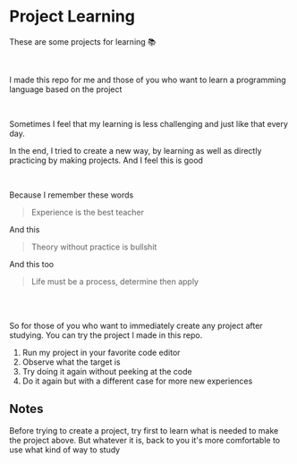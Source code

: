 # Project Learning
<p>These are some projects for learning 📚</p>

<br>

<p>I made this repo for me and those of you who want to learn a programming language based on the project</p>
<br>

<p>Sometimes I feel that my learning is less challenging and just like that every day.</p>
<p>In the end, I tried to create a new way, by learning as well as directly practicing by making projects. And I feel this is good</p>
<br>
<p>Because I remember these words</p>

> Experience is the best teacher

And this

> Theory without practice is bullshit

And this too

> Life must be a process, determine then apply

<br>
<br>

So for those of you who want to immediately create any project after studying. You can try the project I made in this repo.

1. Run my project in your favorite code editor
2. Observe what the target is
3. Try doing it again without peeking at the code
4. Do it again but with a different case for more new experiences

## Notes
Before trying to create a project, try first to learn what is needed to make the project above. 
But whatever it is, back to you it's more comfortable to use what kind of way to study
